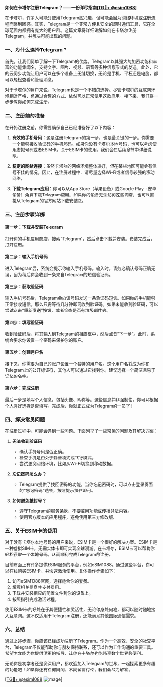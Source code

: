 **如何在卡塔尔注册Telegram？——一份详尽指南[[TG💪+ @esim1088](https://t.me/s/esim1088)]**

在卡塔尔，许多人可能对使用Telegram感兴趣，但可能会因为网络环境或注册流程而感到困惑。其实，Telegram是一个非常方便且安全的即时通讯工具，它在全球范围内都拥有庞大的用户群。这篇文章将详细讲解如何在卡塔尔注册Telegram，并解决可能出现的问题。

### 一、为什么选择Telegram？

首先，让我们简单了解一下Telegram的优势。Telegram以其强大的加密功能和丰富的功能集闻名，支持文字、图片、视频、语音等多种信息形式的发送。此外，它的云同步功能让用户可以在多个设备上无缝切换，无论是手机、平板还是电脑，都可以轻松查看和管理消息。

对于卡塔尔的用户来说，Telegram也是一个不错的选择。尽管卡塔尔的互联网环境相对严格，但通过合理的方式，依然可以正常使用这款应用。接下来，我们将一步步教你如何完成注册。

### 二、注册前的准备

在开始注册之前，你需要确保自己已经准备好了以下内容：

1. **有效的手机号码**：这是注册Telegram的第一步，也是最关键的一步。你需要一个能够接收验证码的手机号码。如果你没有卡塔尔本地号码，也可以考虑使用虚拟号码或者ESIM卡。关于ESIM卡的使用，我们会在后续章节中详细说明。

2. **稳定的网络连接**：虽然卡塔尔的网络环境整体较好，但在某些地区可能会有信号不佳的情况。因此，在注册过程中，请尽量选择Wi-Fi或者信号较强的移动网络。

3. **下载Telegram应用**：你可以从App Store（苹果设备）或Google Play（安卓设备）免费下载Telegram应用。如果你的设备无法访问这些商店，也可以直接从Telegram的官方网站下载安装包。

### 三、注册步骤详解

#### 第一步：下载并安装Telegram

打开你的手机应用商店，搜索“Telegram”，然后点击下载并安装。安装完成后，打开应用。

#### 第二步：输入手机号码

进入Telegram后，系统会提示你输入手机号码。输入时，请务必确认号码正确无误，因为稍后你会收到一条来自Telegram的短信验证码。

#### 第三步：获取验证码

输入手机号码后，Telegram会向该号码发送一条验证码短信。如果你的手机能够正常接收短信，那么只需等待几分钟即可收到验证码。如果未能收到验证码，可以尝试点击“重新发送”按钮，或者检查是否有垃圾邮件夹。

#### 第四步：填写验证码

收到验证码后，将其输入到Telegram的相应框中，然后点击“下一步”。此时，系统会要求你设置一个密码来保护你的账户。

#### 第五步：创建用户名

接下来，你需要为自己的账户设置一个独特的用户名。这个用户名将成为你在Telegram上的公开标识符，其他人可以通过它找到你。建议选择一个简洁且易于记忆的名字。

#### 第六步：完成注册

最后一步是填写个人信息，包括头像、昵称等。这些信息并非强制性，你可以根据个人喜好选择是否填写。完成后，你就正式成为Telegram的一员了！

### 四、解决常见问题

在注册过程中，可能会遇到一些问题。下面列举了一些常见的问题及其解决方案：

1. **无法收到验证码**
   - 确认手机号码是否正确。
   - 检查手机是否处于静音模式或飞行模式。
   - 尝试更换网络环境，比如从Wi-Fi切换到移动数据。

2. **忘记密码怎么办？**
   - Telegram提供了找回密码的功能。当你忘记密码时，可以点击登录页面的“忘记密码”选项，按照提示操作即可。

3. **如何避免被封号？**
   - 遵守Telegram的服务条款，不要滥用功能或传播非法内容。
   - 使用官方版本的应用程序，避免使用第三方修改版。

### 五、关于ESIM卡的使用

对于没有卡塔尔本地号码的用户来说，ESIM卡是一个很好的解决方案。ESIM卡是一种虚拟SIM卡，无需实体卡即可实现全球漫游。在卡塔尔，ESIM卡可以帮助你轻松获取一个本地号码，从而顺利完成Telegram的注册。

目前市面上有许多提供ESIM服务的平台，例如eSIM1088。通过这些平台，你可以在线购买ESIM卡，并快速激活使用。具体操作步骤如下：

1. 访问eSIM1088官网，选择适合你的套餐。
2. 填写相关信息并支付费用。
3. 下载并安装相应的配置文件到你的设备上。
4. 按照指引完成激活过程。

使用ESIM卡的好处在于其便捷性和灵活性，无论你身处何地，都可以随时随地接入互联网。这不仅适用于Telegram注册，还能满足其他国际通信需求。

### 六、总结

通过上述步骤，你应该已经成功注册了Telegram。作为一个高效、安全的社交平台，Telegram不仅能帮助你与朋友保持联系，还可以作为工作沟通的重要工具。希望本文能为你提供清晰的指导，让你在卡塔尔也能畅享数字世界的便利。

无论你是初学者还是资深用户，都欢迎加入Telegram的世界，一起探索更多有趣的功能吧！如果你还有任何疑问，不妨留言讨论，我们会尽力解答。

[[TG💪+ @esim1088](https://t.me/s/esim1088) ![Image](https://i.postimg.cc/4NQfJmqS/Snipaste-2025-05-13-00-14-12.png)]